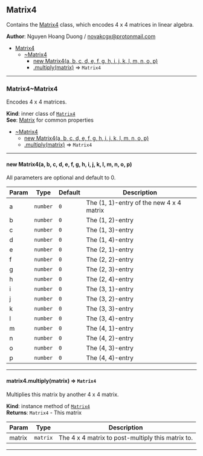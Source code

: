 <a name="module_Matrix4"></a>

## Matrix4
Contains the [Matrix4](./Matrix#module_Matrix4..Matrix4) class, which encodes 4 x 4
matrices in linear algebra.

**Author**: Nguyen Hoang Duong / <novakcgx@protonmail.com>  

* [Matrix4](./Matrix#module_Matrix4)
    * [~Matrix4](./Matrix#module_Matrix4..Matrix4)
        * [new Matrix4(a, b, c, d, e, f, g, h, i, j, k, l, m, n, o, p)](#new_module_Matrix4..Matrix4_new)
        * [.multiply(matrix)](./Matrix#module_Matrix4..Matrix4+multiply) ⇒ <code>Matrix4</code>


* * *

<a name="module_Matrix4..Matrix4"></a>

### Matrix4~Matrix4
Encodes 4 x 4 matrices.

**Kind**: inner class of [<code>Matrix4</code>](./Matrix#module_Matrix4)  
**See**: [Matrix](./Matrix#module_Matrix..Matrix) for common properties  

* [~Matrix4](./Matrix#module_Matrix4..Matrix4)
    * [new Matrix4(a, b, c, d, e, f, g, h, i, j, k, l, m, n, o, p)](#new_module_Matrix4..Matrix4_new)
    * [.multiply(matrix)](./Matrix#module_Matrix4..Matrix4+multiply) ⇒ <code>Matrix4</code>


* * *

<a name="new_module_Matrix4..Matrix4_new"></a>

#### new Matrix4(a, b, c, d, e, f, g, h, i, j, k, l, m, n, o, p)
All parameters are optional and default to 0.


| Param | Type | Default | Description |
| --- | --- | --- | --- |
| a | <code>number</code> | <code>0</code> | The (1, 1)-entry of the new 4 x 4 matrix |
| b | <code>number</code> | <code>0</code> | The (1, 2)-entry |
| c | <code>number</code> | <code>0</code> | The (1, 3)-entry |
| d | <code>number</code> | <code>0</code> | The (1, 4)-entry |
| e | <code>number</code> | <code>0</code> | The (2, 1)-entry |
| f | <code>number</code> | <code>0</code> | The (2, 2)-entry |
| g | <code>number</code> | <code>0</code> | The (2, 3)-entry |
| h | <code>number</code> | <code>0</code> | The (2, 4)-entry |
| i | <code>number</code> | <code>0</code> | The (3, 1)-entry |
| j | <code>number</code> | <code>0</code> | The (3, 2)-entry |
| k | <code>number</code> | <code>0</code> | The (3, 3)-entry |
| l | <code>number</code> | <code>0</code> | The (3, 4)-entry |
| m | <code>number</code> | <code>0</code> | The (4, 1)-entry |
| n | <code>number</code> | <code>0</code> | The (4, 2)-entry |
| o | <code>number</code> | <code>0</code> | The (4, 3)-entry |
| p | <code>number</code> | <code>0</code> | The (4, 4)-entry |


* * *

<a name="module_Matrix4..Matrix4+multiply"></a>

#### matrix4.multiply(matrix) ⇒ <code>Matrix4</code>
Multiplies this matrix by another 4 x 4 matrix.

**Kind**: instance method of [<code>Matrix4</code>](./Matrix#module_Matrix4..Matrix4)  
**Returns**: <code>Matrix4</code> - This matrix  

| Param | Type | Description |
| --- | --- | --- |
| matrix | <code>matrix</code> | The 4 x 4 matrix to post-multiply this matrix to. |


* * *


